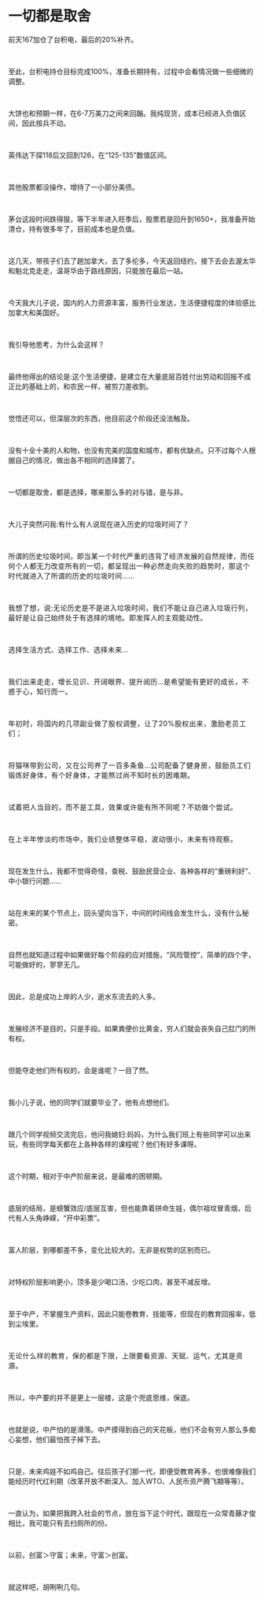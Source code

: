# 一切都是取舍

<p style="visibility: visible;">前天167加仓了台积电，最后的20%补齐。</p><p style="visibility: visible;"><br style="visibility: visible;"></p><p style="visibility: visible;">至此，台积电持仓目标完成100%，准备长期持有，过程中会看情况做一些细微的调整。</p><p style="visibility: visible;"><br style="visibility: visible;"></p><p style="visibility: visible;">大饼也和预期一样，在6-7万美刀之间来回蹦。我纯现货，成本已经进入负值区间，因此按兵不动。</p><p style="visibility: visible;"><br style="visibility: visible;"></p><p style="visibility: visible;">英伟达下探118后又回到126，在“125-135”数值区间。</p><p style="visibility: visible;"><br style="visibility: visible;"></p><p style="visibility: visible;">其他股票都没操作，增持了一小部分美债。</p><p style="visibility: visible;"><br style="visibility: visible;"></p><p style="visibility: visible;">茅台这段时间跌得狠，等下半年进入旺季后，股票若是回升到1650+，我准备开始清仓，持有很多年了，目前成本也是负值。</p><p style="visibility: visible;"><br style="visibility: visible;"></p><p style="visibility: visible;">这几天，带孩子们去了趟加拿大，去了多伦多，今天返回纽约，接下去会去渥太华和魁北克走走，温哥华由于路线原因，只能放在最后一站。</p><p style="visibility: visible;"><br style="visibility: visible;"></p><p style="visibility: visible;">今天我大儿子说，国内的人力资源丰富，服务行业发达，生活便捷程度的体验感比加拿大和美国好。</p><p style="visibility: visible;"><br style="visibility: visible;"></p><p style="visibility: visible;">我引导他思考，为什么会这样？</p><p style="visibility: visible;"><br style="visibility: visible;"></p><p style="visibility: visible;">最终他得出的结论是:这个生活便捷，是建立在大量底层百姓付出劳动和回报不成正比的基础上的，和农民一样，被剪刀差收割。</p><p style="visibility: visible;"><br style="visibility: visible;"></p><p style="visibility: visible;">觉悟还可以，但深层次的东西，他目前这个阶段还没法触及。</p><p style="visibility: visible;"><br style="visibility: visible;"></p><p style="visibility: visible;">没有十全十美的人和物，也没有完美的国度和城市，都有优缺点。只不过每个人根据自己的情况，做出各不相同的选择罢了。</p><p style="visibility: visible;"><br style="visibility: visible;"></p><p style="visibility: visible;">一切都是取舍，都是选择，哪来那么多的对与错，是与非。</p><p style="visibility: visible;"><br style="visibility: visible;"></p><p style="visibility: visible;">大儿子突然问我:有什么有人说现在进入历史的垃圾时间了？</p><p style="visibility: visible;"><br style="visibility: visible;"></p><p style="visibility: visible;">所谓的历史垃圾时间，即<span style="background-color: transparent; letter-spacing: 0.034em; caret-color: var(--weui-BRAND); visibility: visible;">当某一个时代严重的违背了经济发展的自然规律，而任何个人都无力改变所有的一切，都呈现出一种必然走向失败的趋势时，那这个时代就进入了所谓的历史的垃圾时间……</span></p><p style="visibility: visible;"><span style="background-color: transparent; letter-spacing: 0.034em; caret-color: var(--weui-BRAND); visibility: visible;"><br style="visibility: visible;"></span></p><p style="visibility: visible;"><span style="background-color: transparent; letter-spacing: 0.034em; caret-color: var(--weui-BRAND); visibility: visible;">我想了想，说:无论历史是不是进入垃圾时间，我们不能让自己进入垃圾行列，最好是让自己始终处于有选择的境地。即发挥人的主观能动性。</span></p><p><span style="background-color: transparent;letter-spacing: 0.034em;caret-color: var(--weui-BRAND);"><br></span></p><p><span style="background-color: transparent;letter-spacing: 0.034em;caret-color: var(--weui-BRAND);">选择生活方式、选择工作、选择未来…</span></p><p><span style="background-color: transparent;letter-spacing: 0.034em;caret-color: var(--weui-BRAND);"><br></span></p><p><span style="background-color: transparent;letter-spacing: 0.034em;caret-color: var(--weui-BRAND);">我们出来走走，增长见识、开阔眼界、提升阅历…是希望能有更好的成长，不惑于心，知行而一。</span></p><p><span style="background-color: transparent;letter-spacing: 0.034em;caret-color: var(--weui-BRAND);"><br></span></p><p><span style="letter-spacing: 0.578px;">年初时，将国内的几项副业做了股权调整，让了20%股权出来，激励老员工们；</span></p><p><span style="letter-spacing: 0.578px;"><br></span></p><p><span style="letter-spacing: 0.578px;">将猫咪带到公司，又在公司养了一百多条鱼…公司配备了健身房，鼓励员工们锻炼好身体，有个好身体，才能熬过尚不知时长的困难期。</span></p><p><br></p><p><span style="letter-spacing: 0.578px;">试着把人当目的，而不是工具，效果或许能有所不同呢？不妨做个尝试。</span></p><p><span style="letter-spacing: 0.578px;"></span><br></p><p><span style="letter-spacing: 0.578px;">在上半年惨淡的市场中，我们业绩整体平稳，波动很小，未来有待观察。</span></p><p><br></p><p>现在发生什么，我都不觉得奇怪，查税、鼓励民营企业、各种各样的“重磅利好”、中小银行问题……</p><p><br></p><p>站在未来的某个节点上，回头望向当下，中间的时间线会发生什么，没有什么秘密。</p><p><br></p><p>自然也就知道过程中如果做好每个阶段的应对措施，“风险管控”，简单的四个字，可能做好的，寥寥无几。</p><p><br></p><p>因此，总是成功上岸的人少，逝水东流去的人多。</p><p><br></p><p>发展经济不是目的，只是手段。如果粪便价比黄金，穷人们就会丧失自己肛门的所有权。</p><p><br></p><p>但能夺走他们所有权的，会是谁呢？一目了然。</p><p><br></p><p>我小儿子说，他的同学们就要毕业了，他有点想他们。</p><p><br></p><p>跟几个同学视频交流完后，他问我媳妇:妈妈，为什么我们班上有些同学可以出来玩，有些同学每天都在上各种各样的课程呢？他们有好多课呀。</p><p><br></p><p>这个时期，相对于中产阶层来说，是最难的困顿期。</p><p><br></p><p>底层的结局，是螃蟹效应/底层互害，但也能靠着拼命生娃，偶尔祖坟冒青烟，后代有人头角峥嵘，“开中彩票”。</p><p><br></p><p>富人阶层，到哪都差不多，变化比较大的，无非是权势的区别而已。</p><p><br></p><p>对特权阶层影响更小，顶多是少喝口汤，少吃口肉，甚至不减反增。</p><p><br></p><p>至于中产，不掌握生产资料，因此只能卷教育、技能等，但现在的教育回报率，低到尘埃里。</p><p><span style="background-color: transparent;letter-spacing: 0.034em;caret-color: var(--weui-BRAND);"><br></span></p><p><span style="background-color: transparent;letter-spacing: 0.034em;caret-color: var(--weui-BRAND);">无论什么样的教育，保的都是下限，上限要看资源、天赋、运气，尤其是资源。</span></p><p><span style="background-color: transparent;letter-spacing: 0.034em;caret-color: var(--weui-BRAND);"><br></span></p><p>所以，中产要的并不是更上一层楼，这是个兜底思维，保底。</p><p><br></p><p>也就是说，中产怕的是滑落。中产摸得到自己的天花板，他们不会有穷人那么多痴心妄想，他们最怕孩子掉下去。</p><p><br></p><p>只是，未来鸡娃不如鸡自己。往后孩子们那一代，即便受教育再多，也很难像我们能经历时代红利期（改革开放不断深入、加入WTO、人民币资产腾飞期等等）。</p><p><br></p><p>一直认为，如果把我跨入社会的节点，放在当下这个时代，跟现在一众常青藤才俊相比，我可能只有去扫厕所的份。</p><p><br></p><p>以前，创富＞守富；未来，守富＞创富。</p><p><br></p><p>就这样吧，胡咧咧几句。</p><p style="display: none;"><mp-style-type data-value="10000"></mp-style-type></p>